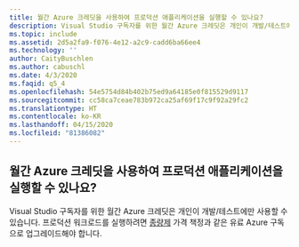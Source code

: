 ```yaml
---
title: 월간 Azure 크레딧을 사용하여 프로덕션 애플리케이션을 실행할 수 있나요?
description: Visual Studio 구독자를 위한 월간 Azure 크레딧은 개인이 개발/테스트에만 사용할 수 있습니다. 프로덕션 워크로드를 실행하려면...
ms.topic: include
ms.assetid: 2d5a2fa9-f076-4e12-a2c9-cadd6ba66ee4
ms.technology: ''
author: CaityBuschlen
ms.author: cabuschl
ms.date: 4/3/2020
ms.faqid: q5_4
ms.openlocfilehash: 54e5754d84b402b75ed9a64185e0f815529d9117
ms.sourcegitcommit: cc58ca7ceae783b972ca25af69f17c9f92a29fc2
ms.translationtype: HT
ms.contentlocale: ko-KR
ms.lasthandoff: 04/15/2020
ms.locfileid: "81386082"
---
```

## <a name="can-i-use-my-monthly-azure-credits-to-run-production-applications"></a>월간 Azure 크레딧을 사용하여 프로덕션 애플리케이션을 실행할 수 있나요?

Visual Studio 구독자를 위한 월간 Azure 크레딧은 개인이 개발/테스트에만 사용할 수 있습니다. 프로덕션 워크로드를 실행하려면 [종량제](https://azure.microsoft.com/offers/ms-azr-0003p/) 가격 책정과 같은 유료 Azure 구독으로 업그레이드해야 합니다.
